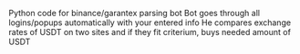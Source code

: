 Python code for binance/garantex parsing bot
Bot goes through all logins/popups automatically with your entered info
He compares exchange rates of USDT on two sites and if they fit criterium, buys needed amount of USDT
